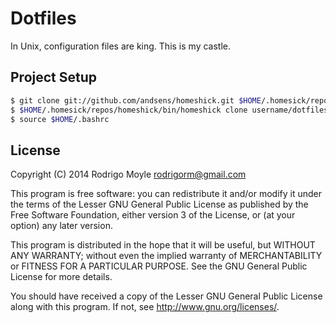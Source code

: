 # Dotfiles

In Unix, configuration files are king. This is my castle.

## Project Setup

```bash
$ git clone git://github.com/andsens/homeshick.git $HOME/.homesick/repos/homeshick
$ $HOME/.homesick/repos/homeshick/bin/homeshick clone username/dotfiles
$ source $HOME/.bashrc
```

## License

Copyright (C) 2014 Rodrigo Moyle <rodrigorm@gmail.com>

This program is free software: you can redistribute it and/or modify
it under the terms of the Lesser GNU General Public License as published by
the Free Software Foundation, either version 3 of the License, or
(at your option) any later version.

This program is distributed in the hope that it will be useful,
but WITHOUT ANY WARRANTY; without even the implied warranty of
MERCHANTABILITY or FITNESS FOR A PARTICULAR PURPOSE. See the
GNU General Public License for more details.

You should have received a copy of the Lesser GNU General Public License
along with this program. If not, see http://www.gnu.org/licenses/.
